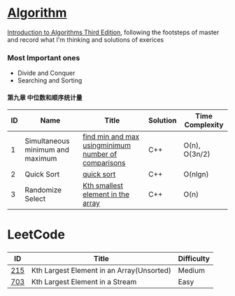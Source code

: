 # [Algorithm](https://github.com/wojoin/algorithm)
[Introduction to Algorithms Third Edition](http://kddlab.zjgsu.edu.cn:7200/students/lipengcheng/%E7%AE%97%E6%B3%95%E5%AF%BC%E8%AE%BA%EF%BC%88%E8%8B%B1%E6%96%87%E7%AC%AC%E4%B8%89%E7%89%88%EF%BC%89.pdf), following the footsteps of master and record what I'm thinking and solutions of exerices
### Most Important ones
- Divide and Conquer
- Searching and Sorting

#### 第九章 中位数和顺序统计量
| ID| Name | Title | Solution | Time Complexity |
| ------ | ------ | ------ | ------ | ------ |
|1 | Simultaneous minimum and maximum |[find min and max usingminimum number of comparisons](https://github.com/wojoin/algorithm/blob/master/solutions/src/9.1-MinMax.cpp)  | C++ | O(n), O(3n/2)|
|2 | Quick Sort | [quick sort](https://github.com/wojoin/algorithm/blob/master/solutions/src/7.1-QuickSort.cpp)  | C++ | O(nlgn)|
|3 | Randomize Select| [Kth smallest element in the array](https://github.com/wojoin/algorithm/blob/master/solutions/src/9.2-RandomizeSelect.cpp)  | C++ | O(n)|


# LeetCode
### 
| ID | Title | Difficulty |
| ------ | ------ | ------ |
| [215](https://leetcode.com/problems/kth-largest-element-in-an-array/)  | Kth Largest Element in an Array(Unsorted) | Medium |
| [703](https://leetcode.com/problems/kth-largest-element-in-a-stream/) | Kth Largest Element in a Stream | Easy |
